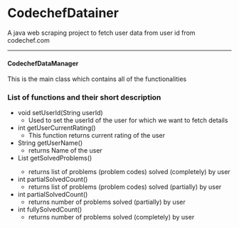 # CodechefDatainer
A java web scraping project to fetch user data from user id from codechef.com

---

#### CodechefDataManager
This is the main class which contains all of the functionalities


### List of functions and their short description

- void setUserId(String userId)
  - Used to set the userId of the user for which we want to fetch details
- int getUserCurrentRating()
  - This function returns current rating of the user
- String getUserName()
  - returns Name of the user
- List<String> getSolvedProblems()
  - returns list of problems (problem codes) solved (completely) by user
- int partialSolvedCount()
  - returns list of problems (problem codes) solved (partially) by user
- int partialSolvedCount()
  - returns number of problems solved (partially) by user
- int fullySolvedCount()
  - returns number of problems solved (completely) by user
